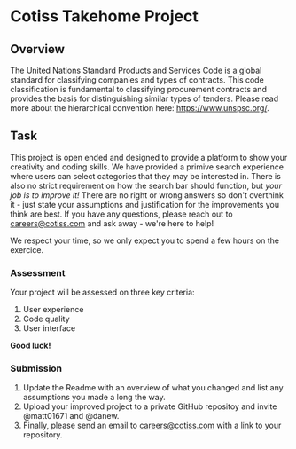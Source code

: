 # Cotiss Takehome Project
## Overview

The United Nations Standard Products and Services Code is a global standard
for classifying companies and types of contracts. This code classification is fundamental to 
classifying procurement contracts and provides the basis for distinguishing similar types of tenders.
Please read more about the hierarchical convention here: https://www.unspsc.org/.

## Task

This project is open ended and designed to provide a platform to show your creativity and coding skills. 
We have provided a primive search experience where users can select categories that they may be interested in.
There is also no strict requirement on how the search bar should function, but _your job is to improve it!_ 
There are no right or wrong answers so don't overthink it - just state your assumptions and 
justification for the improvements you think are best. If you have any questions, please reach out to 
careers@cotiss.com and ask away - we're here to help!

We respect your time, so we only expect you to spend a few hours on the exercice.

### Assessment

Your project will be assessed on three key criteria:
1. User experience
2. Code quality
3. User interface

__Good luck!__

### Submission
1. Update the Readme with an overview of what you changed and list any assumptions you made a long the way.
2. Upload your improved project to a private GitHub repositoy and invite @matt01671 and @danew. 
3. Finally, please send an email to careers@cotiss.com with a link to your repository.

